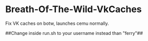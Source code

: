 # Breath-Of-The-Wild-VkCaches
Fix VK caches on botw, launches cemu normally.

##Change inside run.sh to your username instead than "ferry"##
